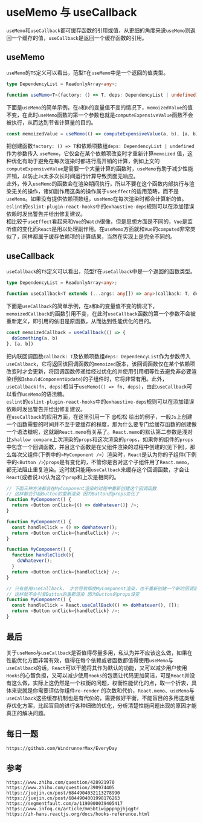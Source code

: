 # useMemo 与 useCallback

`useMemo`和`useCallback`都可缓存函数的引用或值，从更细的角度来说`useMemo`则返回一个缓存的值，`useCallback`是返回一个缓存函数的引用。

## useMemo

`useMemo`的`TS`定义可以看出，范型`T`在`useMemo`中是一个返回的值类型。

```ts
type DependencyList = ReadonlyArray<any>;

function useMemo<T>(factory: () => T, deps: DependencyList | undefined): T;
```

下面是`useMemo`的简单示例，在`a`和`b`的变量值不变的情况下，`memoizedValue`的值不变，在此时`useMemo`函数的第一个参数也就是`computeExpensiveValue`函数不会被执行，从而达到节省计算量的目的。

```javascript
const memoizedValue = useMemo(() => computeExpensiveValue(a, b), [a, b])
```

把创建函数`factory: () => T`和依赖项数组`deps: DependencyList | undefined`作为参数传入 `useMemo`，它仅会在某个依赖项改变时才重新计算`memoized` 值，这种优化有助于避免在每次渲染时都进行高开销的计算，例如上文的`computeExpensiveValue`是需要一个大量计算的函数时，`useMemo`有助于减少性能开销，以防止`Js`太多次长时间运行计算导致页面无响应。  
此外，传入`useMemo`的函数会在渲染期间执行，所以不要在这个函数内部执行与渲染无关的操作，诸如副作用这类的操作属于`useEffect`的适用范畴，而不是`useMemo`。如果没有提供依赖项数组，`useMemo`在每次渲染时都会计算新的值。  
`eslint`的`eslint-plugin-react-hooks`中的`exhaustive-deps`规则可以在添加错误依赖时发出警告并给出修复建议。  
相比较于`useEffect`看起来和`Vue`的`Watch`很像，但是思想方面是不同的，`Vue`是监听值的变化而`React`是用以处理副作用。在`useMemo`方面就和`Vue`的`computed`非常类似了，同样都属于缓存依赖项的计算结果，当然在实现上是完全不同的。

## useCallback

`useCallback`的`TS`定义可以看出，范型`T`在`useCallback`中是一个返回的函数类型。

```ts
type DependencyList = ReadonlyArray<any>;

function useCallback<T extends (...args: any[]) => any>(callback: T, deps: DependencyList): T;
```

下面是`useCallback`的简单示例，在`a`和`b`的变量值不变的情况下，`memoizedCallback`的函数引用不变，在此时`useCallback`函数的第一个参数不会被重新定义，即引用的依旧是原函数，从而达到性能优化的目的。

```javascript
const memoizedCallback = useCallback(() => {
  doSomething(a, b)
}, [a, b])
```

把内联回调函数`callback: T`及依赖项数组`deps: DependencyList`作为参数传入 `useCallback`，它将返回该回调函数的`memoized`版本，该回调函数仅在某个依赖项改变时才会更新，将回调函数传递给经过优化的并使用引用相等性去避免非必要渲染(例如`shouldComponentUpdate`)的子组件时，它将非常有用。此外，`useCallback(fn, deps)`相当于`useMemo(() => fn, deps)`，由此`useCallback`可以看作`useMemo`的语法糖。  
`eslint`的`eslint-plugin-react-hooks`中的`exhaustive-deps`规则可以在添加错误依赖时发出警告并给出修复建议。  
在`useCallback`的应用方面，在这里引用一下 @松松 给出的例子，一般`Js`上创建一个函数需要的时间并不至于要缓存的程度，那为什么要专门给缓存函数的创建做一个语法糖呢，这就跟`React.memo`有关系了。`React.memo`的默认第二参数是浅对比`shallow compare`上次渲染的`props`和这次渲染的`props`，如果你的组件的`props`中包含一个回调函数，并且这个函数是在父组件渲染的过程中创建的(见下例)，那么每次父组件(下例中的`<MyComponent />`）渲染时，`React`是认为你的子组件(下例中的`<Button />`)`props`是有变化的，不管你是否对这个子组件用了`React.memo`，都无法阻止重复渲染。这时就只能用`useCallback`来缓存这个回调函数，才会让`React`(或者说`Js`)认为这个`prop`和上次是相同的。

```js
// 下面三种方法都会在MyComponent渲染的过程中重新创建这个回调函数
// 这样都会引起Button的重新渲染 因为Button的props变化了
function MyComponent() {
  return <Button onClick={() => doWhatever()} />;
}

function MyComponent() {
  const handleClick = () => doWhatever();
  return <Button onClick={handleClick} />;
}

function MyComponent() {
  function handleClick(){
    doWhatever();
  }
  return <Button onClick={handleClick} />;
}

// 只有使用useCallback， 才会导致即使MyComponent渲染，也不重新创建一个新的回调函数
// 这样就不会引发Button的重新渲染 因为Button的props没变
function MyComponent() {
  const handleClick = React.useCallBack(() => doWhatever(), []);
  return <Button onClick={handleClick} />;
}
```

## 最后

关于`useMemo`与`useCallback`是否值得尽量多用，私认为并不应该这么做，如果在性能优化方面非常有效，值得在每个依赖或者函数都值得使用`useMemo`与`useCallback`的话，`React`可以干脆将其作为默认的功能，又可以减少用户使用`Hooks`的心智负担，又可以减少使用`Hooks`的包裹让代码更加简洁，可是`React`并没有这么做，实际上这仍然是一个权衡的问题，权衡性能优化的点，取一个折衷，具体来说就是你需要评估你组件`re-render` 的次数和代价，`React.memo`、`useMemo`与`useCallback`这些缓存机制也是有代价的，需要做好平衡，不能盲目的多用这类缓存优化方案，比起盲目的进行各种细微的优化，分析清楚性能问题出现的原因才能真正的解决问题。

## 每日一题

```
https://github.com/WindrunnerMax/EveryDay
```

## 参考

```
https://www.zhihu.com/question/428921970
https://www.zhihu.com/question/390974405
https://juejin.cn/post/6844904032113278990
https://juejin.cn/post/6844904001998176263
https://segmentfault.com/a/1190000039405417
https://www.infoq.cn/article/mm5btiwipppnpjhjqgtr
https://zh-hans.reactjs.org/docs/hooks-reference.html
```

